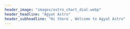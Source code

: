 ```yaml
---
header_image: "images/astro_chart_dial.webp"
header_headline: "Agyat Astro"
header_subheadline: "Hi there , Welcome to Agyat Astro"
---
```

